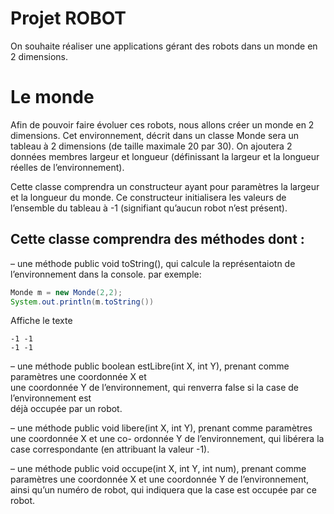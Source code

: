 #  Projet ROBOT

On souhaite réaliser une applications gérant des robots dans un monde en 2 dimensions.

# Le monde 
Afin de pouvoir faire évoluer ces robots, nous allons créer un monde en 2 dimensions. Cet environnement, décrit dans un classe Monde sera un tableau à 2 dimensions (de taille maximale 20 par 30). On ajoutera 2 données membres largeur et longueur (définissant la largeur et la longueur réelles de l’environnement).

Cette classe comprendra un constructeur ayant pour paramètres la largeur et la longueur du monde. Ce constructeur initialisera les valeurs de l’ensemble du tableau à -1 (signifiant qu’aucun robot n’est présent).

Cette classe comprendra des méthodes dont :
-------------

– une méthode public void toString(), qui calcule la représentaiotn de  l’environnement dans la console.
par exemple:
```java runnable 
Monde m = new Monde(2,2);
System.out.println(m.toString())

```
Affiche le texte
```
-1 -1
-1 -1
```

– une méthode public boolean estLibre(int X, int Y), prenant comme paramètres une coordonnée X et  
une coordonnée Y de l’environnement, qui renverra false si la case de l’environnement  est  
déjà occupée par un robot.


– une méthode public void libere(int X, int Y), prenant comme paramètres une coordonnée X et une co- ordonnée Y de l’environnement, qui libérera la case correspondante (en attribuant la valeur -1).

– une méthode public void occupe(int X, int Y, int num), prenant comme paramètres une coordonnée X et une coordonnée Y de l’environnement, ainsi qu’un numéro de robot, qui indiquera que la case est occupée par  ce robot.

